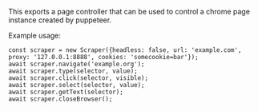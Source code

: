 This exports a page controller that can be used to control a chrome page instance created by puppeteer.

Example usage:

```
const scraper = new Scraper({headless: false, url: 'example.com', proxy: '127.0.0.1:8888', cookies: 'somecookie=bar'});
await scraper.navigate('example.org');
await scraper.type(selector, value);
await scraper.click(selector, visible);
await scraper.select(selector, value);
await scraper.getText(selector);
await scraper.closeBrowser();
```
